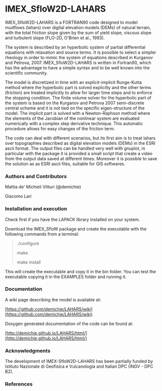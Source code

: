 # IMEX_SfloW2D-LAHARS

IMEX_SfloW2D-LAHARS is a FORTRAN90 code designed to model mudflows (lahars) over digital elevation models (DEMs) of natural terrain, with the total friction slope given by the sum of yield slope, viscous slope and turbulent slope (FLO-2D, O'Brien et al., 1993).

The system is described by an hyperbolic system of partial differential equations with relaxation and source terms. It is possible to select a simpler rheology in order to mimic the system of equations described in Kurganov and Petrova, 2007. IMEX_SfloW2D-LAHARS is written in Fortran90, which has the advantage to have a simple syntax and to be well known into the scientific community.

The model is discretized in time with an explicit-implicit Runge-Kutta method where the hyperbolic part is solved explicitly and the other terms (friction) are treated implicitly to allow for larger time steps and to enforce the stopping condition. The finite volume solver for the hyperbolic part of the system is based on the Kurganov and Petrova 2007 semi-discrete central scheme and it is not tied on the specific eigen-structure of the model. The implicit part is solved with a Newton-Raphson method where the elements of the Jacobian of the nonlinear system are evaluated numerically with a complex step derivative technique. This automatic procedure allows for easy changes of the friction term.

The code can deal with different scenarios, but its first aim is to treat lahars over topographies described as digital elevation models (DEMs) in the ESRI ascii format. The output files can be handled very well with gnuplot, in particular with the package it is provided a small script that create a video from the output data saved at different times. Moreover it is possible to save the solution as as ESRI ascii files, suitable for GIS softwares.

### Authors and Contributors

Mattia de' Michieli Vitturi (@demichie)

Giacomo Lari

### Installation and execution

Check first if you have the LAPACK library installed on your system.

Download the IMEX_SfloW package and create the executable with the following commands from a terminal:

>./configure
>
>make
>
>make install

This will create the executable and copy it in the bin folder. You can test the executable copying it in the EXAMPLES folder and running it.

### Documentation

A wiki page describing the model is available at:

[https://github.com/demichie/LAHARS/wiki](https://github.com/demichie/LAHARS/wiki) 

Doxygen generated documentation of the code can be found at:

[http://demichie.github.io/LAHARS/html/](http://demichie.github.io/LAHARS/html/) 

### Acknowledgments

The development of IMEX-SfloW2D-LAHARS has been partially funded by Istituto Nazionale di Geofisica e Vulcanologia and Italian DPC (INGV - DPC B2).

### References



